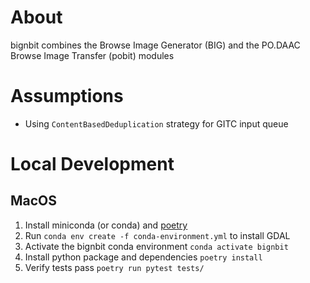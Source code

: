 # About

bignbit combines the Browse Image Generator (BIG) and the PO.DAAC Browse Image Transfer (pobit) modules


# Assumptions
 - Using `ContentBasedDeduplication` strategy for GITC input queue

# Local Development
## MacOS

1. Install miniconda (or conda) and [poetry](https://python-poetry.org/)
2. Run `conda env create -f conda-environment.yml` to install GDAL
3. Activate the bignbit conda environment `conda activate bignbit`
4. Install python package and dependencies `poetry install`
5. Verify tests pass `poetry run pytest tests/`